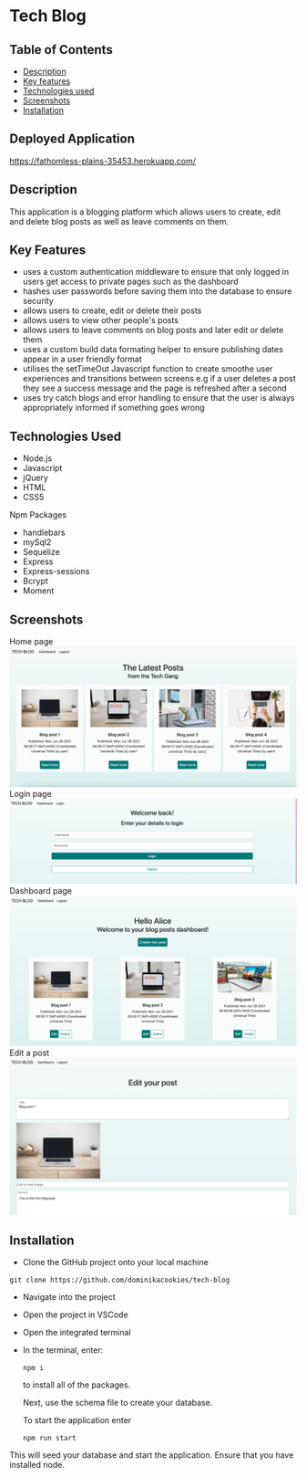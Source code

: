 # Tech Blog

## Table of Contents
  - [Description](#description)
  - [Key features](#key-features)
  - [Technologies used](#technologies-used)
  - [Screenshots](#screenshots)
  - [Installation](#installation)

## Deployed Application
https://fathomless-plains-35453.herokuapp.com/

## Description
This application is a blogging platform which allows users to create, edit and delete blog posts as well as leave comments on them.

## Key Features
- uses a custom authentication middleware to ensure that only logged in users get access to private pages such as the dashboard
- hashes user passwords before saving them into the database to ensure security
- allows users to create, edit or delete their posts
- allows users to view other people's posts
- allows users to leave comments on blog posts and later edit or delete them
- uses a custom build data formating helper to ensure publishing dates appear in a user friendly format
- utilises the setTimeOut Javascript function to create smoothe user experiences and transitions between screens e.g if a user deletes a post they see a success message and the page is refreshed after a second
- uses try catch blogs and error handling to ensure that the user is always appropriately informed if something goes wrong

## Technologies Used
- Node.js
- Javascript
- jQuery
- HTML
- CSS5

Npm Packages
- handlebars
- mySql2
- Sequelize
- Express
- Express-sessions
- Bcrypt
- Moment

## Screenshots 
Home page
![Home page](public/assets/screenshots/Homepage.png)
Login page
![Login](public/assets/screenshots/Login.png)
Dashboard page
![Dashboard](public/assets/screenshots/Dashboard.png)
Edit a post
![Edit post page](public/assets/screenshots/Edit-post.png)

## Installation 
- Clone the GitHub project onto your local machine
``` 
git clone https://github.com/dominikacookies/tech-blog
```
- Navigate into the project
- Open the project in VSCode
- Open the integrated terminal
- In the terminal, enter: 
  
  ```
  npm i  
  ``` 
  to install all of the packages.
  
  Next, use the schema file to create your database.
  
  To start the application enter
  
  ```
  npm run start  
  ``` 

 This will seed your database and start the application. 
 Ensure that you have installed node.
